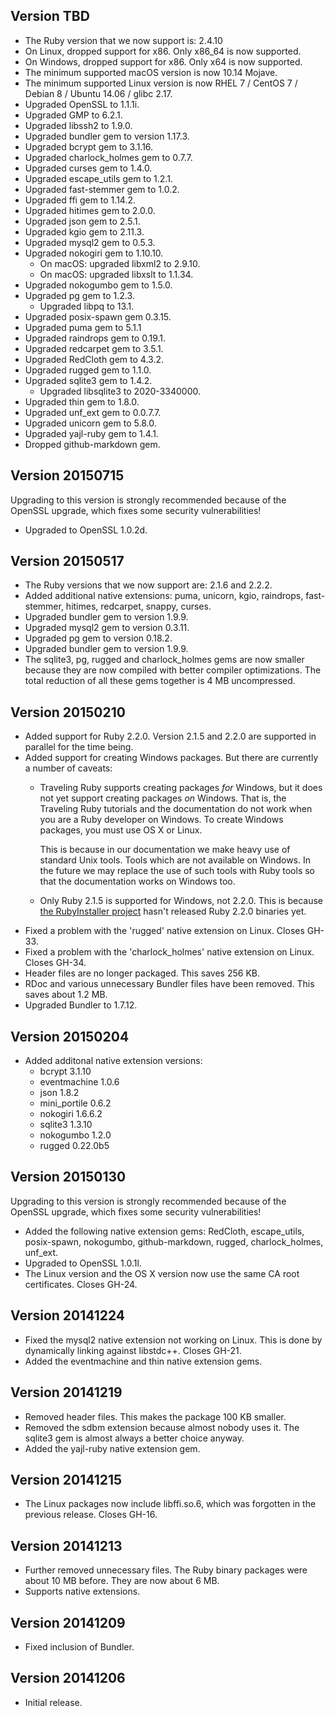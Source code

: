 ## Version TBD

 * The Ruby version that we now support is: 2.4.10
 * On Linux, dropped support for x86. Only x86\_64 is now supported.
 * On Windows, dropped support for x86. Only x64 is now supported.
 * The minimum supported macOS version is now 10.14 Mojave.
 * The minimum supported Linux version is now RHEL 7 / CentOS 7 / Debian 8 / Ubuntu 14.06 / glibc 2.17.
 * Upgraded OpenSSL to 1.1.1i.
 * Upgraded GMP to 6.2.1.
 * Upgraded libssh2 to 1.9.0.
 * Upgraded bundler gem to version 1.17.3.
 * Upgraded bcrypt gem to 3.1.16.
 * Upgraded charlock\_holmes gem to 0.7.7.
 * Upgraded curses gem to 1.4.0.
 * Upgraded escape\_utils gem to 1.2.1.
 * Upgraded fast-stemmer gem to 1.0.2.
 * Upgraded ffi gem to 1.14.2.
 * Upgraded hitimes gem to 2.0.0.
 * Upgraded json gem to 2.5.1.
 * Upgraded kgio gem to 2.11.3.
 * Upgraded mysql2 gem to 0.5.3.
 * Upgraded nokogiri gem to 1.10.10.
    - On macOS: upgraded libxml2 to 2.9.10.
    - On macOS: upgraded libxslt to 1.1.34.
 * Upgraded nokogumbo gem to 1.5.0.
 * Upgraded pg gem to 1.2.3.
    - Upgraded libpq to 13.1.
 * Upgraded posix-spawn gem 0.3.15.
 * Upgraded puma gem to 5.1.1
 * Upgraded raindrops gem to 0.19.1.
 * Upgraded redcarpet gem to 3.5.1.
 * Upgraded RedCloth gem to 4.3.2.
 * Upgraded rugged gem to 1.1.0.
 * Upgraded sqlite3 gem to 1.4.2.
    - Upgraded libsqlite3 to 2020-3340000.
 * Upgraded thin gem to 1.8.0.
 * Upgraded unf\_ext gem to 0.0.7.7.
 * Upgraded unicorn gem to 5.8.0.
 * Upgraded yajl-ruby gem to 1.4.1.
 * Dropped github-markdown gem.

## Version 20150715

Upgrading to this version is strongly recommended because of the OpenSSL upgrade, which fixes some security vulnerabilities!

 * Upgraded to OpenSSL 1.0.2d.

## Version 20150517

 * The Ruby versions that we now support are: 2.1.6 and 2.2.2.
 * Added additional native extensions: puma, unicorn, kgio, raindrops, fast-stemmer, hitimes, redcarpet, snappy, curses.
 * Upgraded bundler gem to version 1.9.9.
 * Upgraded mysql2 gem to version 0.3.11.
 * Upgraded pg gem to version 0.18.2.
 * Upgraded bundler gem to version 1.9.9.
 * The sqlite3, pg, rugged and charlock_holmes gems are now smaller because they are now compiled with better compiler optimizations. The total reduction of all these gems together is 4 MB uncompressed.

## Version 20150210

 * Added support for Ruby 2.2.0. Version 2.1.5 and 2.2.0 are supported in parallel for the time being.
 * Added support for creating Windows packages. But there are currently a number of caveats:
   - Traveling Ruby supports creating packages *for* Windows, but it does not yet support creating packages *on* Windows. That is, the Traveling Ruby tutorials and the documentation do not work when you are a Ruby developer on Windows. To create Windows packages, you must use OS X or Linux.

     This is because in our documentation we make heavy use of standard Unix tools. Tools which are not available on Windows. In the future we may replace the use of such tools with Ruby tools so that the documentation works on Windows too.
   - Only Ruby 2.1.5 is supported for Windows, not 2.2.0. This is because [the RubyInstaller project](http://rubyinstaller.org/) hasn't released Ruby 2.2.0 binaries yet.
 * Fixed a problem with the 'rugged' native extension on Linux. Closes GH-33.
 * Fixed a problem with the 'charlock_holmes' native extension on Linux. Closes GH-34.
 * Header files are no longer packaged. This saves 256 KB.
 * RDoc and various unnecessary Bundler files have been removed. This saves about 1.2 MB.
 * Upgraded Bundler to 1.7.12.

## Version 20150204

 * Added additonal native extension versions:
   - bcrypt 3.1.10
   - eventmachine 1.0.6
   - json 1.8.2
   - mini_portile 0.6.2
   - nokogiri 1.6.6.2
   - sqlite3 1.3.10
   - nokogumbo 1.2.0
   - rugged 0.22.0b5

## Version 20150130

Upgrading to this version is strongly recommended because of the OpenSSL upgrade, which fixes some security vulnerabilities!

 * Added the following native extension gems: RedCloth, escape_utils, posix-spawn, nokogumbo, github-markdown, rugged, charlock_holmes, unf_ext.
 * Upgraded to OpenSSL 1.0.1l.
 * The Linux version and the OS X version now use the same CA root certificates. Closes GH-24.

## Version 20141224

 * Fixed the mysql2 native extension not working on Linux. This is done by dynamically linking against libstdc++. Closes GH-21.
 * Added the eventmachine and thin native extension gems.

## Version 20141219

 * Removed header files. This makes the package 100 KB smaller.
 * Removed the sdbm extension because almost nobody uses it. The sqlite3 gem is almost always a better choice anyway.
 * Added the yajl-ruby native extension gem.

## Version 20141215

 * The Linux packages now include libffi.so.6, which was forgotten in the previous release. Closes GH-16.

## Version 20141213

 * Further removed unnecessary files. The Ruby binary packages were about 10 MB before. They are now about 6 MB.
 * Supports native extensions.

## Version 20141209

 * Fixed inclusion of Bundler.

## Version 20141206

 * Initial release.
